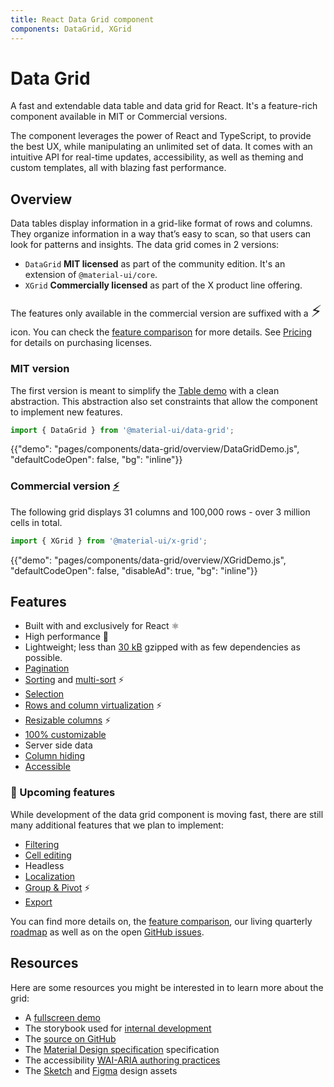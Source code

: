 ```yaml
---
title: React Data Grid component
components: DataGrid, XGrid
---
```


# Data Grid

<p class="description">A fast and extendable data table and data grid for React. It's a feature-rich component available in MIT or Commercial versions.</p>

The component leverages the power of React and TypeScript, to provide the best UX, while manipulating an unlimited set of data. It comes with an intuitive API for real-time updates, accessibility, as well as theming and custom templates, all with blazing fast performance.

## Overview

Data tables display information in a grid-like format of rows and columns. They organize information in a way that’s easy to scan, so that users can look for patterns and insights. The data grid comes in 2 versions:

- `DataGrid` **MIT licensed** as part of the community edition. It's an extension of `@material-ui/core`.
- `XGrid` **Commercially licensed** as part of the X product line offering.

The features only available in the commercial version are suffixed with a <span style="font-size: 26px" role="img" title="Enterprise">⚡️</span> icon.
You can check the [feature comparison](/components/data-grid/getting-started/#feature-comparison) for more details.
See [Pricing](https://material-ui.com/store/items/material-ui-x/) for details on purchasing licenses.

### MIT version

The first version is meant to simplify the [Table demo](https://material-ui.com/components/tables/#sorting-amp-selecting) with a clean abstraction.
This abstraction also set constraints that allow the component to implement new features.

```js
import { DataGrid } from '@material-ui/data-grid';
```

{{"demo": "pages/components/data-grid/overview/DataGridDemo.js", "defaultCodeOpen": false, "bg": "inline"}}

### Commercial version [<span role="img" title="Enterprise">⚡️</span>](https://material-ui.com/store/items/material-ui-x/)

The following grid displays 31 columns and 100,000 rows - over 3 million cells in total.

```js
import { XGrid } from '@material-ui/x-grid';
```

{{"demo": "pages/components/data-grid/overview/XGridDemo.js", "defaultCodeOpen": false, "disableAd": true, "bg": "inline"}}

## Features

- Built with and exclusively for React ⚛️
- High performance 🚀
- Lightweight; less than [30 kB](https://bundlephobia.com/result?p=@material-ui/data-grid) gzipped with as few dependencies as possible.
- [Pagination](/components/data-grid/pagination/)
- [Sorting](/components/data-grid/rows/#row-sorting) and [multi-sort](/components/data-grid/rows/#multi-column-sorting) ⚡️
- [Selection](/components/data-grid/selection/)
- [Rows and column virtualization](/components/data-grid/rendering/#virtualization) ⚡️
- [Resizable columns](/components/data-grid/columns/#column-resizing) ⚡️
- [100% customizable](/components/data-grid/rendering/#customization-example)
- Server side data
- [Column hiding](/components/data-grid/columns/#column-headers)
- [Accessible](/components/data-grid/accessibility/)

### 🚧 Upcoming features

While development of the data grid component is moving fast, there are still many additional features that we plan to implement:

- [Filtering](/components/data-grid/filtering/)
- [Cell editing](/components/data-grid/editing/)
- Headless
- [Localization](/components/data-grid/localization/)
- [Group & Pivot](/components/data-grid/group-pivot/) ⚡️
- [Export](/components/data-grid/export/)

You can find more details on, the [feature comparison](/components/data-grid/getting-started/#feature-comparison), our living quarterly [roadmap](https://github.com/mui-org/material-ui-x/projects/1) as well as on the open [GitHub issues](https://github.com/mui-org/material-ui-x/issues?q=is%3Aopen+label%3A%22component%3A+DataGrid%22+label%3Aenhancement).

## Resources

Here are some resources you might be interested in to learn more about the grid:

- A [fullscreen demo](https://muix-preview.netlify.app/#/grid)
- The storybook used for [internal development](https://material-ui-x.netlify.app/storybook/)
- The [source on GitHub](https://github.com/mui-org/material-ui-x/tree/master/packages/grid)
- The [Material Design specification](https://material.io/design/components/data-tables.html) specification
- The accessibility [WAI-ARIA authoring practices](https://www.w3.org/TR/wai-aria-practices/#grid)
- The [Sketch](https://material-ui.com/store/items/sketch-react/) and [Figma](https://material-ui.com/store/items/figma-react/) design assets
